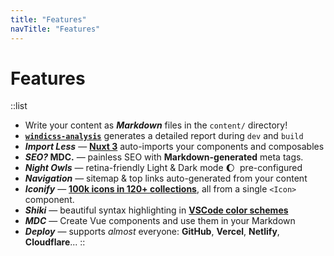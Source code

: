 ```yaml
---
title: "Features"
navTitle: "Features"
---
```


# Features

::list
- Write your content as ***Markdown*** files in the `content/` directory!
- [**`windicss-analysis`**](https://npm.im/windicss-analysis) generates a detailed report during `dev` and `build`
- **_Import Less_** — [**Nuxt 3**](https://v3.nuxtjs.org) auto-imports your components and composables
- **_SEO?_ MDC.** —  painless SEO with **Markdown-generated** meta tags.
- **_Night Owls_** — retina-friendly Light &amp; Dark mode :moon:  pre-configured
- **_Navigation_** — sitemap &amp; top links auto-generated from your content
- **_Iconify_** — [**100k icons in 120+ collections**](https://iconify.design), all from a single `<Icon>` component.
- **_Shiki_** —  beautiful syntax highlighting in [**VSCode color schemes**](https://shiki.matsu.io)
- **_MDC_** — Create Vue components and use them in your Markdown
- **_Deploy_** — supports _almost_ everyone: **GitHub**, **Vercel**, **Netlify**, **Cloudflare**...
::

